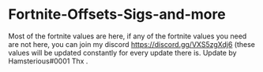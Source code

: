 # Fortnite-Offsets-Sigs-and-more
Most of the fortnite values are here, if any of the fortnite values you need are not here, you can join my discord https://discord.gg/VXS5zgXdj6 (these values will be updated constantly for every update there is.
Update by Hamsterious#0001
Thx .

